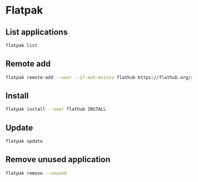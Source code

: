 # Flatpak

## List applications
```bash
flatpak list
```

## Remote add
```bash
flatpak remote-add --user --if-not-exists flathub https://flathub.org/repo/flathub.flatpakrepo
```

## Install
```bash
flatpak install --user flathub INSTALL
```

## Update
```bash
flatpak update
```

## Remove unused application
```bash
flatpak remove --unused
```
